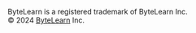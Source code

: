 ByteLearn is a registered trademark of ByteLearn Inc. 
<br> © 2024 [ByteLearn](https://bytelearn.com) Inc.
